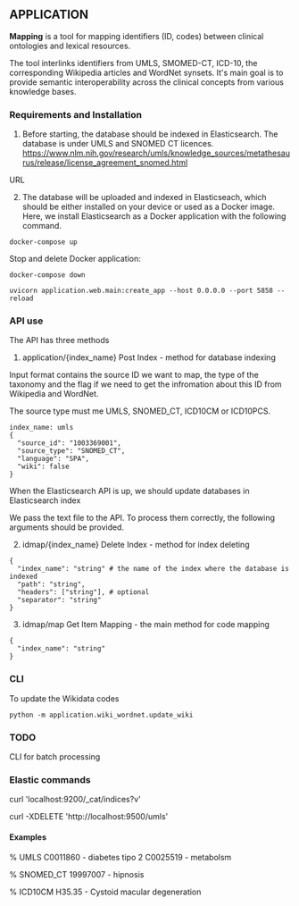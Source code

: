 ## APPLICATION

**Mapping**  is a tool for mapping identifiers (ID, codes) between clinical ontologies and lexical resources.

The tool interlinks identifiers from UMLS, SMOMED-CT, ICD-10, the corresponding Wikipedia articles and WordNet synsets. It's main goal is to provide semantic interoperability across the clinical concepts from various knowledge bases. 


### Requirements and Installation 

1. Before starting, the database should be indexed in Elasticsearch. The  database is under UMLS and SNOMED CT licences. 
https://www.nlm.nih.gov/research/umls/knowledge_sources/metathesaurus/release/license_agreement_snomed.html

URL

2. The database will be uploaded and indexed in Elasticseach, which should be either installed on your device or used as a Docker image. Here, we install Elasticsearch as a Docker application with the following command.  


```shell script
docker-compose up
```

Stop and delete Docker application: 

```shell script
docker-compose down
```

```shell script
uvicorn application.web.main:create_app --host 0.0.0.0 --port 5858 --reload
```

### API use 

The API has three methods

1) application/{index_name} Post Index - method for database indexing 

Input format contains the source ID we want to map, the type of the taxonomy and the flag if we need to get the infromation about this ID from Wikipedia and WordNet. 

The source type must me UMLS, SNOMED_CT, ICD10CM or ICD10PCS. 

```shell script
index_name: umls 
{
  "source_id": "1003369001",
  "source_type": "SNOMED_CT",
  "language": "SPA",
  "wiki": false
}
```


When the Elasticsearch API is up, we should update databases in Elasticsearch index 

We pass the text file to the API. To process them correctly, the following arguments should be provided. 



2) idmap/{index_name} Delete Index - method for index deleting 

```shell script
{
  "index_name": "string" # the name of the index where the database is indexed
  "path": "string",
  "headers": ["string"], # optional
  "separator": "string"
}
```

3) idmap/map Get Item Mapping - the main method for code mapping

```shell script
{
  "index_name": "string"
}
```


### CLI 

To update the Wikidata codes

```shell script
python -m application.wiki_wordnet.update_wiki
```


### TODO

CLI for batch processing

### Elastic commands 

curl 'localhost:9200/_cat/indices?v'

curl -XDELETE 'http://localhost:9500/umls'



#### Examples 


% UMLS
C0011860 - diabetes tipo 2
C0025519 - metabolsm 

% SNOMED_CT
19997007 - hipnosis


% ICD10CM
H35.35 - Cystoid macular degeneration

